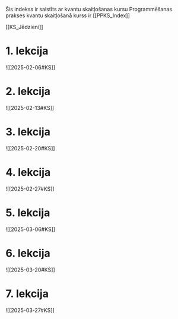 Šis indekss ir saistīts ar kvantu skaitļošanas kursu
Programmēšanas prakses kvantu skaitļošanā kurss ir [[PPKS_Index]]

[[KS_Jēdzieni]]
# 1. lekcija
![[2025-02-06#KS]]

# 2. lekcija

![[2025-02-13#KS]]

# 3. lekcija

![[2025-02-20#KS]]

# 4. lekcija

![[2025-02-27#KS]]

# 5. lekcija
![[2025-03-06#KS]]

# 6. lekcija

![[2025-03-20#KS]]



# 7. lekcija

![[2025-03-27#KS]]
